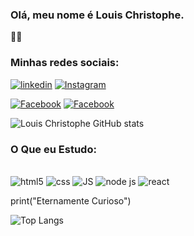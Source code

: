 ### Olá, meu nome é Louis Christophe.
👋🏻
### Minhas redes sociais:
[![linkedin](https://img.shields.io/badge/LinkedIn-0077B5?style=for-the-badge&logo=linkedin&logoColor=white)](https://www.linkedin.com/in/louis-christophe-moreno-de-araujo-e-goes-gon%C3%A7alves-b4125116b/)
[![Instagram](https://img.shields.io/badge/Instagram-E4405F?style=for-the-badge&logo=instagram&logoColor=white)](https://www.instagram.com/louis.christophe.334/)

[![Facebook](https://img.shields.io/badge/Facebook-1877F2?style=for-the-badge&logo=facebook&logoColor=white)](https://www.facebook.com/louis.christophe.334/)
[![Facebook](https://img.shields.io/badge/WhatsApp-25D366?style=for-the-badge&logo=whatsapp&logoColor=white)](https://wa.me/5564992616376?text=Ol%C3%A1+Mundo%21)

![Louis Christophe GitHub stats](https://github-readme-stats.vercel.app/api?username=LouisDevC&show_icons=true&theme=highcontrast)

### O Que eu Estudo:

<div style= display: "inline_block"> <br>
    <img aling="center" alt="html5" src="https://img.shields.io/badge/HTML5-E34F26?style=for-the-badge&logo=html5&logoColor=white">
    <img aling="center" alt="css" src="https://img.shields.io/badge/CSS3-1572B6?style=for-the-badge&logo=css3&logoColor=white">
    <img aling="center" alt="JS" src="https://img.shields.io/badge/JavaScript-323330?style=for-the-badge&logo=javascript&logoColor=F7DF1E">
    <img aling="center" alt="node js" src="https://img.shields.io/badge/Node.js-43853D?style=for-the-badge&logo=node.js&logoColor=white">
    <img aling="center" alt="react" src="https://img.shields.io/badge/Reaact-14354C?style=for-the-badge&logo=React&logoColor=white">
</div>

print("Eternamente Curioso")

![Top Langs](https://github-readme-stats.vercel.app/api/top-langs/?username=LouisDevC&size_weight=0.5&count_weight=0.5)
